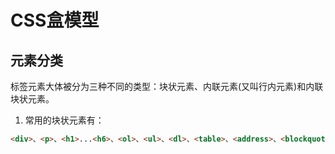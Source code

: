 # CSS盒模型

## 元素分类
标签元素大体被分为三种不同的类型：块状元素、内联元素(又叫行内元素)和内联块状元素。  
1. 常用的块状元素有：
```html
<div>、<p>、<h1>...<h6>、<ol>、<ul>、<dl>、<table>、<address>、<blockquote> 、<form>
```